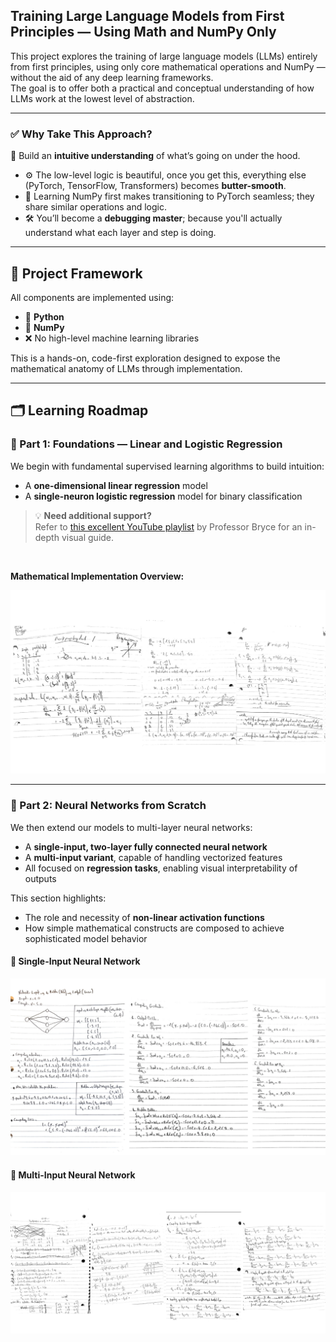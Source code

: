 
## Training Large Language Models from First Principles — Using Math and NumPy Only

This project explores the training of large language models (LLMs) entirely from first principles, using only core mathematical operations and NumPy — without the aid of any deep learning frameworks.  
The goal is to offer both a practical and conceptual understanding of how LLMs work at the lowest level of abstraction.

---

### ✅ Why Take This Approach?

 🧠 Build an **intuitive understanding** of what’s going on under the hood.  
- ⚙️ The low-level logic is beautiful, once you get this, everything else (PyTorch, TensorFlow, Transformers) becomes **butter-smooth**.
- 🔁 Learning NumPy first makes transitioning to PyTorch seamless; they share similar operations and logic.
- 🛠️ You’ll become a **debugging master**; because you'll actually understand what each layer and step is doing.
---

## 🚀 Project Framework

All components are implemented using:
- 🐍 **Python**
- 🧮 **NumPy**
- ❌ No high-level machine learning libraries

This is a hands-on, code-first exploration designed to expose the mathematical anatomy of LLMs through implementation.

---

## 🗂️ Learning Roadmap

### 🔹 Part 1: Foundations — Linear and Logistic Regression

We begin with fundamental supervised learning algorithms to build intuition:
- A **one-dimensional linear regression** model  
- A **single-neuron logistic regression** model for binary classification

> 💡 **Need additional support?**  
> Refer to [this excellent YouTube playlist](https://youtube.com/playlist?list=PLeM4O8deP8GO3vIx_9eboO9tVpUKHYqRg&si=_qPsNeX3TuMZS9sf) by Professor Bryce for an in-depth visual guide.

<br>

**Mathematical Implementation Overview:**

<div align="center">
  <img src="Untitled design (18).png" alt="Linear and Logistic Regression" width="900">
</div>

---

### 🔸 Part 2: Neural Networks from Scratch

We then extend our models to multi-layer neural networks:
- A **single-input, two-layer fully connected neural network**
- A **multi-input variant**, capable of handling vectorized features
- All focused on **regression tasks**, enabling visual interpretability of outputs

This section highlights:
- The role and necessity of **non-linear activation functions**
- How simple mathematical constructs are composed to achieve sophisticated model behavior

#### 🧠 Single-Input Neural Network

<div align="center">
  <img src="Untitled design (16).png" alt="Single Input Neural Network" width="700">
</div>

#### 🧠 Multi-Input Neural Network

<div align="center">
  <img src="Untitled design (17).png" alt="Multiple Input Neural Network">
</div>


